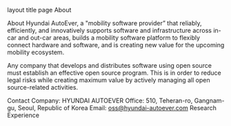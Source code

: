 layout	title
page
About

About
Hyundai AutoEver, a "mobility software provider” that reliably, efficiently, and innovatively supports software and infrastructure across in-car and out-car areas, builds a mobility software platform to flexibly connect hardware and software, and is creating new value for the upcoming mobility ecosystem.

Any company that develops and distributes software using open source must establish an effective open source program. This is in order to reduce legal risks while creating maximum value by actively managing all open source-related activities.

Contact
Company: HYUNDAI AUTOEVER
Office: 510, Teheran-ro, Gangnam-gu, Seoul, Republic of Korea
Email: oss@hyundai-autoever.com
Research Experience
